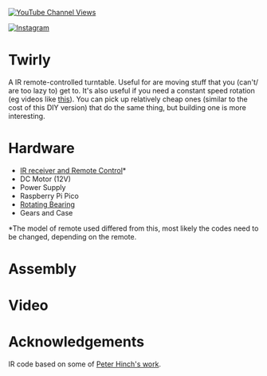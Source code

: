 [![YouTube Channel Views](https://img.shields.io/youtube/channel/views/UCz5BOU9J9pB_O0B8-rDjCWQ?label=YouTube&style=social)](https://www.youtube.com/channel/UCz5BOU9J9pB_O0B8-rDjCWQ)

[![Instagram](https://img.shields.io/badge/Instagram-E4405F?style=for-the-badge&logo=instagram&logoColor=white)](https://www.instagram.com/v_e_e_b/)


# Twirly

A IR remote-controlled turntable. Useful for are moving stuff that you (can't/ are too lazy to) get to. It's also useful if you need a constant speed rotation (eg videos like [this](https://www.youtube.com/watch?v=VR0v6CCrpZc)). You can pick up relatively cheap ones (similar to the cost of this DIY version) that do the same thing, but building one is more interesting.

# Hardware

- [IR receiver and Remote Control](https://www.amazon.de/-/en/DollaTek-Infrared-Wireless-Control-Arduino/dp/B07DJ58XGC/ref=sr_1_4?crid=183Q0LV5BC1G2&keywords=ir+remote+dollatek&qid=1686419607&sprefix=ir+remote+dollatek%2Caps%2C91&sr=8-4)*
- DC Motor (12V)
- Power Supply
- Raspberry Pi Pico
- [Rotating Bearing](https://www.amazon.de/-/en/dp/B073NZ4GT4?psc=1&ref=ppx_yo2ov_dt_b_product_details)
- Gears and Case

*The model of remote used differed from this, most likely the codes need to be changed, depending on the remote.

# Assembly


# Video  


# Acknowledgements

IR code based on some of [Peter Hinch's work](https://github.com/peterhinch/micropython_ir).
